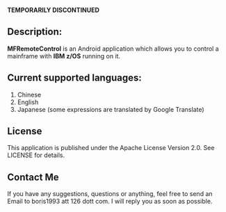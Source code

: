 **TEMPORARILY DISCONTINUED**
## Description:
**MFRemoteControl** is an Android application which allows you to control a mainframe with **IBM z/OS** running on it.
## Current supported languages:
1. Chinese
2. English
3. Japanese (some expressions are translated by Google Translate)

## License
This application is published under the Apache License Version 2.0.
See LICENSE for details.
## Contact Me
If you have any suggestions, questions or anything, feel free to send an Email to boris1993 att 126 dott com.
I will reply you as soon as possible.
